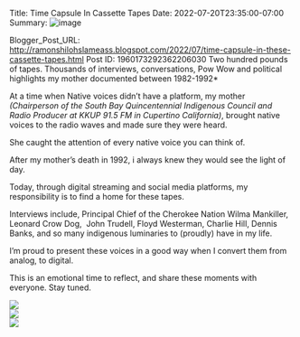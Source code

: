 Title: Time Capsule In Cassette Tapes
Date: 2022-07-20T23:35:00-07:00
Summary: ![image](https://blogger.googleusercontent.com/img/b/R29vZ2xl/AVvXsEgg5pJThOEwDr6LvVgnRHMudSAQLYmLNe6PUG-kZHs1Zog0dnyaFngpxn4L_aqioDkU0PsQlhzM4blLimVOoZBDJ8oriivUvN54wr7kgvWFZZeqo1UgTbijRE8nK8f-Mv1XfeZLzixev7aMoiIkz_EWvmYjck9C_NjQ-uQI_r_ANBVZ6jgO3VNZEAc/s320/AE5E4883-042A-47E7-9E77-E97B9720C077.jpeg "Image summary")

Blogger_Post_URL: http://ramonshilohslameass.blogspot.com/2022/07/time-capsule-in-these-cassette-tapes.html
Post ID: 1960173292362206030
Two hundred pounds of tapes. Thousands of interviews, conversations, Pow Wow and political highlights my mother documented between 1982\-1992\*

At a time when Native voices didn’t have a platform, my mother *(Chairperson of the South Bay Quincentennial Indigenous Council and Radio Producer at KKUP 91\.5 FM in Cupertino California)*, brought native voices to the radio waves and made sure they were heard. 

She caught the attention of every native voice you can think of.

After my mother’s death in 1992, i always knew they would see the light of day. 

Today, through digital streaming and social media platforms, my responsibility is to find a home for these tapes. 

Interviews include, Principal Chief of the Cherokee Nation Wilma Mankiller, Leonard Crow Dog,  John Trudell, Floyd Westerman, Charlie Hill, Dennis Banks, and so many indigenous luminaries to (proudly) have in my life. 

I’m proud to present these voices in a good way when I convert them from analog, to digital. 

This is an emotional time to reflect, and share these moments with everyone. Stay tuned.

  


[![](https://blogger.googleusercontent.com/img/b/R29vZ2xl/AVvXsEgg5pJThOEwDr6LvVgnRHMudSAQLYmLNe6PUG-kZHs1Zog0dnyaFngpxn4L_aqioDkU0PsQlhzM4blLimVOoZBDJ8oriivUvN54wr7kgvWFZZeqo1UgTbijRE8nK8f-Mv1XfeZLzixev7aMoiIkz_EWvmYjck9C_NjQ-uQI_r_ANBVZ6jgO3VNZEAc/s320/AE5E4883-042A-47E7-9E77-E97B9720C077.jpeg)](https://blogger.googleusercontent.com/img/b/R29vZ2xl/AVvXsEgg5pJThOEwDr6LvVgnRHMudSAQLYmLNe6PUG-kZHs1Zog0dnyaFngpxn4L_aqioDkU0PsQlhzM4blLimVOoZBDJ8oriivUvN54wr7kgvWFZZeqo1UgTbijRE8nK8f-Mv1XfeZLzixev7aMoiIkz_EWvmYjck9C_NjQ-uQI_r_ANBVZ6jgO3VNZEAc/s3264/AE5E4883-042A-47E7-9E77-E97B9720C077.jpeg)  
[![](https://blogger.googleusercontent.com/img/b/R29vZ2xl/AVvXsEjzT3QM8o3Cl9ifFBPNaNYYnwrqqXEFhUDmRp9sfYNeBb-ZaCXFNO-D8EffjsQHkCQ6mZbiQ9XH-HJuA4rKpUhwLIvKe44oDuC0AHTK7nxLBArRyt0vk52hmRwNWP8I9EXY8EqPvDER5AdAN0gvjE4eJM-vAOrmoJF-qbJxMF-hkXvGmeqi9YgWQrQ/s320/15455EE9-2F62-47F2-88D7-C050D586EE52.jpeg)](https://blogger.googleusercontent.com/img/b/R29vZ2xl/AVvXsEjzT3QM8o3Cl9ifFBPNaNYYnwrqqXEFhUDmRp9sfYNeBb-ZaCXFNO-D8EffjsQHkCQ6mZbiQ9XH-HJuA4rKpUhwLIvKe44oDuC0AHTK7nxLBArRyt0vk52hmRwNWP8I9EXY8EqPvDER5AdAN0gvjE4eJM-vAOrmoJF-qbJxMF-hkXvGmeqi9YgWQrQ/s3264/15455EE9-2F62-47F2-88D7-C050D586EE52.jpeg)  
[![](https://blogger.googleusercontent.com/img/b/R29vZ2xl/AVvXsEhA_97Gztln-dTcjGpEMsCKwwAa3sdOAtzPiKLvuK0FkbIaoPk3SkFgA1-IsIP3yPdBhbKkcMsTEyr1iqOTSpdacOn3-i28Hulp6Xz4n-AzuVofOMUb_QSc_725pl-S5z5zcCsTVynSpexnDUey3bFDo49dQ0qKt9Y5D3EqqjOK6GxEN8HUcJPqL80/s320/6AFF60C3-F0D3-4158-A082-B57EE0C4971C.jpeg)](https://blogger.googleusercontent.com/img/b/R29vZ2xl/AVvXsEhA_97Gztln-dTcjGpEMsCKwwAa3sdOAtzPiKLvuK0FkbIaoPk3SkFgA1-IsIP3yPdBhbKkcMsTEyr1iqOTSpdacOn3-i28Hulp6Xz4n-AzuVofOMUb_QSc_725pl-S5z5zcCsTVynSpexnDUey3bFDo49dQ0qKt9Y5D3EqqjOK6GxEN8HUcJPqL80/s3264/6AFF60C3-F0D3-4158-A082-B57EE0C4971C.jpeg)
